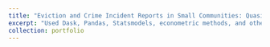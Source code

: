```yaml
---
title: "Eviction and Crime Incident Reports in Small Communities: Quasi-Experimental Evidence From Boston"
excerpt: "Used Dask, Pandas, Statsmodels, econometric methods, and other tools to study the impact of eviction on incident reports around a property. Won prize for best senior thesis in graduating class. Eviction reduces the frequency of incident reports by leading to landlord renovations that gentrify neighborhoods. [PDF](/files/eviction_and_crime_in_small_communities.pdf), [Code](https://github.com/arjun-shanmugam/seniorthesis) <br/> <img src='/images/att_gt_dr_all_crimes_portfolio.png' width=600px height=auto>"
collection: portfolio
---
```


